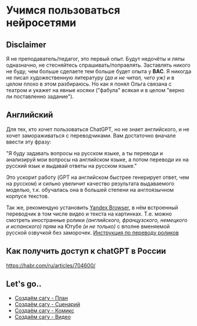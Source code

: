 
# Учимся пользоваться нейросетями


## Disclaimer

Я не преподаватель/педагог, это первый опыт. Будут недочёты и ляпы одназначно, не стесняйтесь спрашивать/поправлять.
Заставлять никого не буду, чем больше сделаете тем больше будет опыта у **ВАС**.
Я никогда не писал художественную литературу *(да и не читал, чего уж)* и в целом плохо в этом разбираюсь. Но как я понял Ольга связана с театром и укажет на явные косяки ("фабула" всякая и в целом "верно ли поставленно задание").


## Английский

Для тех, кто хочет пользоваться ChatGPT, но не знает английского, и не хочет замораживаться с переводчиками. Вам достаточно вначале ввести эту фразу:

"Я буду задавать вопросы на русском языке, а ты переводи и анализируй мои вопросы на английском языке, а потом переводи их на русский язык и выдавай ответы на русском языке." 

Это ускорит работу (GPT на английском быстрее генерирует ответ, чем на русском) и сильно увеличит качество результата выдаваемого моделью, т.к. обучалась она в большей степени на англоязычном корпусе текстов.

Так же, рекомендую установить [Yandex Browser](https://browser.yandex.ru/), в нём встроенный переводчик в том числе видео и текста на картинках. Т.е. можно смотреть иностранные ролики *(английского, французского, немецкого и испанского)* прям на Ютубе *(и не только)* с вполне вменяемой русской озвучкой без заморочек. [Инструкция по переводу роликов](https://browser.yandex.ru/help/search-and-browse/translators-settings.html#videos)
 

## Как получить доступ к chatGPT в России
https://habr.com/ru/articles/704600/


## Let's go..

- [Создаём сагу - План](ch.0%20Создаём%20сагу%20-%20План.md)
- [Создаём сагу - Сценарий](ch.1%20Создаём%20сагу%20-%20Сценарий.md)
- [Создаём сагу - Комикс](ch.2%20Создаём%20сагу%20-%20Комикс.md)
- [Создаём сагу - Видео]()

